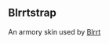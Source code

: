 Blrrtstrap
---------------------

An armory skin used by [Blrrt](http://ec2-50-16-181-161.compute-1.amazonaws.com:3000/)
